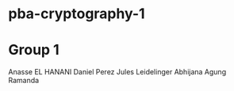 # pba-cryptography-1

# Group 1
Anasse EL HANANI
Daniel Perez
Jules Leidelinger
Abhijana Agung Ramanda
